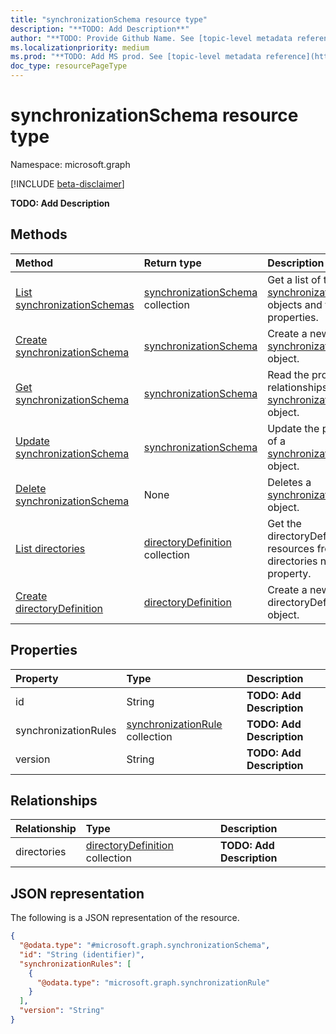 ```yaml
---
title: "synchronizationSchema resource type"
description: "**TODO: Add Description**"
author: "**TODO: Provide Github Name. See [topic-level metadata reference](https://msgo.azurewebsites.net/add/document/guidelines/metadata.html#topic-level-metadata)**"
ms.localizationpriority: medium
ms.prod: "**TODO: Add MS prod. See [topic-level metadata reference](https://msgo.azurewebsites.net/add/document/guidelines/metadata.html#topic-level-metadata)**"
doc_type: resourcePageType
---
```


# synchronizationSchema resource type

Namespace: microsoft.graph

[!INCLUDE [beta-disclaimer](../../includes/beta-disclaimer.md)]

**TODO: Add Description**

## Methods
|Method|Return type|Description|
|:---|:---|:---|
|[List synchronizationSchemas](../api/synchronization-synchronizationschema-list.md)|[synchronizationSchema](../resources/synchronization-synchronizationschema.md) collection|Get a list of the [synchronizationSchema](../resources/synchronization-synchronizationschema.md) objects and their properties.|
|[Create synchronizationSchema](../api/synchronizationjob-post-schema.md)|[synchronizationSchema](../resources/synchronization-synchronizationschema.md)|Create a new [synchronizationSchema](../resources/synchronization-synchronizationschema.md) object.|
|[Get synchronizationSchema](../api/synchronization-synchronizationschema-get.md)|[synchronizationSchema](../resources/synchronization-synchronizationschema.md)|Read the properties and relationships of a [synchronizationSchema](../resources/synchronization-synchronizationschema.md) object.|
|[Update synchronizationSchema](../api/synchronization-synchronizationschema-update.md)|[synchronizationSchema](../resources/synchronization-synchronizationschema.md)|Update the properties of a [synchronizationSchema](../resources/synchronization-synchronizationschema.md) object.|
|[Delete synchronizationSchema](../api/synchronization-synchronizationschema-delete.md)|None|Deletes a [synchronizationSchema](../resources/synchronization-synchronizationschema.md) object.|
|[List directories](../api/synchronization-synchronizationschema-list-directories.md)|[directoryDefinition](../resources/synchronization-directorydefinition.md) collection|Get the directoryDefinition resources from the directories navigation property.|
|[Create directoryDefinition](../api/synchronization-synchronizationschema-post-directories.md)|[directoryDefinition](../resources/synchronization-directorydefinition.md)|Create a new directoryDefinition object.|

## Properties
|Property|Type|Description|
|:---|:---|:---|
|id|String|**TODO: Add Description**|
|synchronizationRules|[synchronizationRule](../resources/synchronization-synchronizationrule.md) collection|**TODO: Add Description**|
|version|String|**TODO: Add Description**|

## Relationships
|Relationship|Type|Description|
|:---|:---|:---|
|directories|[directoryDefinition](../resources/synchronization-directorydefinition.md) collection|**TODO: Add Description**|

## JSON representation
The following is a JSON representation of the resource.
<!-- {
  "blockType": "resource",
  "keyProperty": "id",
  "@odata.type": "microsoft.graph.synchronizationSchema",
  "openType": false
}
-->
``` json
{
  "@odata.type": "#microsoft.graph.synchronizationSchema",
  "id": "String (identifier)",
  "synchronizationRules": [
    {
      "@odata.type": "microsoft.graph.synchronizationRule"
    }
  ],
  "version": "String"
}
```

